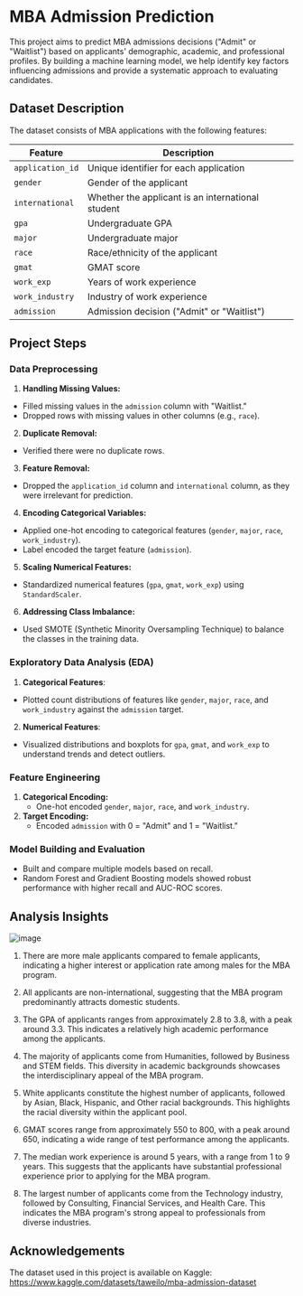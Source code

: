 
# MBA Admission Prediction

This project aims to predict MBA admissions decisions ("Admit" or "Waitlist") based on applicants' demographic, academic, and professional profiles. By building a machine learning model, we help identify key factors influencing admissions and provide a systematic approach to evaluating candidates.

## Dataset Description

The dataset consists of MBA applications with the following features:

| Feature          | Description                                  |
|------------------|----------------------------------------------|
| `application_id` | Unique identifier for each application       |
| `gender`         | Gender of the applicant                     |
| `international`  | Whether the applicant is an international student |
| `gpa`            | Undergraduate GPA                           |
| `major`          | Undergraduate major                         |
| `race`           | Race/ethnicity of the applicant             |
| `gmat`           | GMAT score                                  |
| `work_exp`       | Years of work experience                    |
| `work_industry`  | Industry of work experience                 |
| `admission`      | Admission decision ("Admit" or "Waitlist")  |




## Project Steps

### Data Preprocessing
1. **Handling Missing Values:**
  - Filled missing values in the `admission` column with "Waitlist."
   - Dropped rows with missing values in other columns (e.g., `race`).

2. **Duplicate Removal:**
  - Verified there were no duplicate rows.

3. **Feature Removal:**
  - Dropped the `application_id` column and `international` column, as they were irrelevant for prediction.

4. **Encoding Categorical Variables:**
  - Applied one-hot encoding to categorical features (`gender`, `major`, `race`, `work_industry`).
   - Label encoded the target feature (`admission`).

5. **Scaling Numerical Features:**
  - Standardized numerical features (`gpa`, `gmat`, `work_exp`) using `StandardScaler`.

6. **Addressing Class Imbalance:**
  - Used SMOTE (Synthetic Minority Oversampling Technique) to balance the classes in the training data.


### Exploratory Data Analysis (EDA)

1.  **Categorical Features**:
- Plotted count distributions of features like `gender`, `major`, `race`, and `work_industry` against the `admission` target.

2. **Numerical Features**:
- Visualized distributions and boxplots for `gpa`, `gmat`, and `work_exp` to understand trends and detect outliers.


### Feature Engineering
1. **Categorical Encoding:**
   - One-hot encoded `gender`, `major`, `race`, and `work_industry`.
2. **Target Encoding:**
   - Encoded `admission` with 0 = "Admit" and 1 = "Waitlist."

### Model Building and Evaluation

- Built and compare multiple models based on recall.
- Random Forest and Gradient Boosting models showed robust performance with higher recall and AUC-ROC scores.


## Analysis Insights

![image](https://github.com/user-attachments/assets/6534e1d9-7136-4019-8271-378faa2ce881)

1. There are more male applicants compared to female applicants, indicating a higher interest or application rate among males for the MBA program.

2. All applicants are non-international, suggesting that the MBA program predominantly attracts domestic students.

3. The GPA of applicants ranges from approximately 2.8 to 3.8, with a peak around 3.3. This indicates a relatively high academic performance among the applicants.

4. The majority of applicants come from Humanities, followed by Business and STEM fields. This diversity in academic backgrounds showcases the interdisciplinary appeal of the MBA program.

5. White applicants constitute the highest number of applicants, followed by Asian, Black, Hispanic, and Other racial backgrounds. This highlights the racial diversity within the applicant pool.

6. GMAT scores range from approximately 550 to 800, with a peak around 650, indicating a wide range of test performance among the applicants.

7. The median work experience is around 5 years, with a range from 1 to 9 years. This suggests that the applicants have substantial professional experience prior to applying for the MBA program.

8. The largest number of applicants come from the Technology industry, followed by Consulting, Financial Services, and Health Care. This indicates the MBA program's strong appeal to professionals from diverse industries.


## Acknowledgements

The dataset used in this project is available on Kaggle: https://www.kaggle.com/datasets/taweilo/mba-admission-dataset
